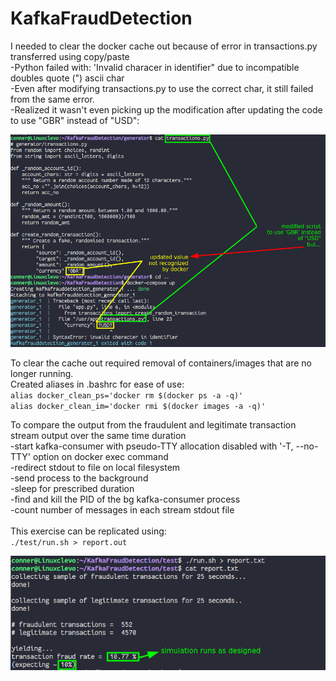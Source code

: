 # KafkaFraudDetection

I needed to clear the docker cache out because of error in transactions.py transferred using copy/paste<br>
  -Python failed with: 'Invalid characer in identifier" due to incompatible doubles quote (") ascii char<br>
  -Even after modifying transactions.py to use the correct char, it still failed from the same error.<br>
  -Realized it wasn't even picking up the modification after updating the code to use "GBR" instead of "USD":<br>

![alt text](https://github.com/conner-mcnicholas/KafkaFraudDetection/blob/main/imgs/cacheerror.png?raw=true)

To clear the cache out required removal of containers/images that are no longer running.<br>
Created aliases in .bashrc for ease of use:<br>
`alias docker_clean_ps='docker rm $(docker ps -a -q)'`<br>
`alias docker_clean_im='docker rmi $(docker images -a -q)'`<br>

To compare the output from the fraudulent and legitimate transaction stream output over the same time duration<br>
  -start kafka-consumer with pseudo-TTY allocation disabled with '-T, --no-TTY' option on docker exec command<br>
  -redirect stdout to file on local filesystem<br>
  -send process to the background<br>
  -sleep for prescribed duration<br>
  -find and kill the PID of the bg kafka-consumer process<br>
  -count number of messages in each stream stdout file<br>
<br>
This exercise can be replicated using:<br>
`./test/run.sh > report.out`<br>

![alt text](https://github.com/conner-mcnicholas/KafkaFraudDetection/blob/main/imgs/simulation.png?raw=true)
